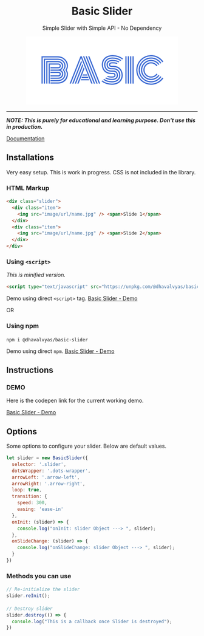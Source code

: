 <h1 align="center"> Basic Slider </h1>

<p align="center"> Simple Slider with Simple API - No Dependency </p>

<p align="center"><img src="basic-logo.png" /></p>
<hr/>

**_NOTE: This is purely for educational and learning purpose. Don't use this in production._**

[Documentation](https://dhavalvyas.gitbook.io/basic-slider/)

## Installations

Very easy setup. This is work in progress. CSS is not included in the library.

### HTML Markup

```html
<div class="slider">
  <div class="item">
    <img src="image/url/name.jpg" /> <span>Slide 1</span>
  </div>
  <div class="item">
    <img src="image/url/name.jpg" /> <span>Slide 2</span>
  </div>
</div>
```

### Using `<script>`

_This is minified version._

```html
<script type="text/javascript" src="https://unpkg.com/@dhavalvyas/basic-slider/dist/index.js"></script>
```
Demo using direct `<script>` tag. [Basic Slider - Demo](https://codepen.io/cooldhavs/full/vvBKzr "Basic Slider - Demo")

OR

### Using npm

`npm i @dhavalvyas/basic-slider`

Demo using direct `npm`. [Basic Slider - Demo](https://dhavalwd.github.io/basic-slider/ "Basic Slider - Demo")

## Instructions

### DEMO

Here is the codepen link for the current working demo.

[Basic Slider - Demo](https://codepen.io/cooldhavs/full/vvBKzr "Basic Slider - Demo")

## Options

Some options to configure your slider. Below are default values.

```javascript
let slider = new BasicSlider({
  selector: '.slider',
  dotsWrapper: '.dots-wrapper',
  arrowLeft: '.arrow-left',
  arrowRight: '.arrow-right',
  loop: true,
  transition: {
    speed: 300,
    easing: 'ease-in'
  },
  onInit: (slider) => {
    console.log("onInit: slider Object ---> ", slider);
  },
  onSlideChange: (slider) => {
    console.log("onSlideChange: slider Object ---> ", slider);
  }
})
```

### Methods you can use

```javascript
// Re-initialize the slider
slider.reInit();

// Destroy slider
slider.destroy(() => {
  console.log("This is a callback once Slider is destroyed");
})
```

